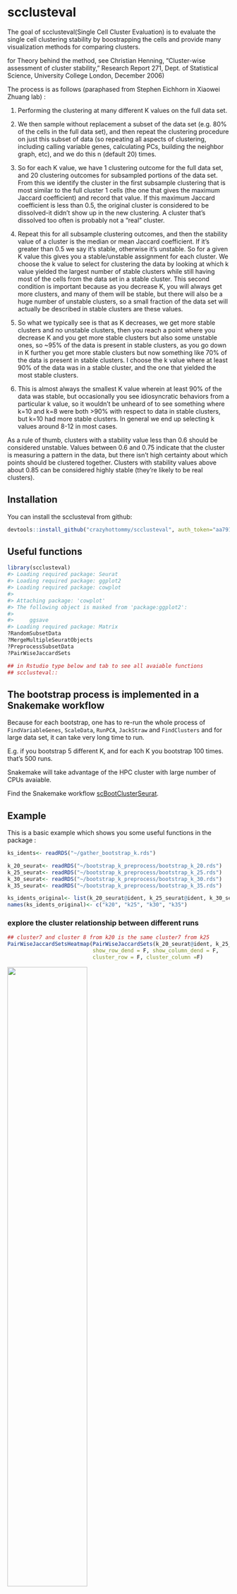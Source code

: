 
<!-- README.md is generated from README.Rmd. Please edit that file -->

# scclusteval

The goal of scclusteval(Single Cell Cluster Evaluation) is to evaluate
the single cell clustering stability by boostrapping the cells and
provide many visualization methods for comparing clusters.

for Theory behind the method, see Christian Henning, “Cluster-wise
assessment of cluster stability,” Research Report 271, Dept. of
Statistical Science, University College London, December 2006)

The process is as follows (paraphased from Stephen Eichhorn in Xiaowei
Zhuang lab) :

1.  Performing the clustering at many different K values on the full
    data set.

2.  We then sample without replacement a subset of the data set
    (e.g. 80% of the cells in the full data set), and then repeat the
    clustering procedure on just this subset of data (so repeating all
    aspects of clustering, including calling variable genes, calculating
    PCs, building the neighbor graph, etc), and we do this n (default
    20) times.

3.  So for each K value, we have 1 clustering outcome for the full data
    set, and 20 clustering outcomes for subsampled portions of the data
    set. From this we identify the cluster in the first subsample
    clustering that is most similar to the full cluster 1 cells (the one
    that gives the maximum Jaccard coefficient) and record that value.
    If this maximum Jaccard coefficient is less than 0.5, the original
    cluster is considered to be dissolved-it didn’t show up in the new
    clustering. A cluster that’s dissolved too often is probably not a
    “real” cluster.

4.  Repeat this for all subsample clustering outcomes, and then the
    stability value of a cluster is the median or mean Jaccard
    coefficient. If it’s greater than 0.5 we say it’s stable, otherwise
    it’s unstable. So for a given K value this gives you a
    stable/unstable assignment for each cluster. We choose the k value
    to select for clustering the data by looking at which k value
    yielded the largest number of stable clusters while still having
    most of the cells from the data set in a stable cluster. This second
    condition is important because as you decrease K, you will always
    get more clusters, and many of them will be stable, but there will
    also be a huge number of unstable clusters, so a small fraction of
    the data set will actually be described in stable clusters are these
    values.

5.  So what we typically see is that as K decreases, we get more stable
    clusters and no unstable clusters, then you reach a point where you
    decrease K and you get more stable clusters but also some unstable
    ones, so ~95% of the data is present in stable clusters, as you go
    down in K further you get more stable clusters but now something
    like 70% of the data is present in stable clusters. I choose the k
    value where at least 90% of the data was in a stable cluster, and
    the one that yielded the most stable clusters.

6.  This is almost always the smallest K value wherein at least 90% of
    the data was stable, but occasionally you see idiosyncratic
    behaviors from a particular k value, so it wouldn’t be unheard of to
    see something where k=10 and k=8 were both \>90% with respect to
    data in stable clusters, but k=10 had more stable clusters. In
    general we end up selecting k values around 8-12 in most cases.

As a rule of thumb, clusters with a stability value less than 0.6 should
be considered unstable. Values between 0.6 and 0.75 indicate that the
cluster is measuring a pattern in the data, but there isn’t high
certainty about which points should be clustered together. Clusters with
stability values above about 0.85 can be considered highly stable
(they’re likely to be real clusters).

## Installation

You can install the scclusteval from
github:

``` r
devtools::install_github("crazyhottommy/scclusteval", auth_token="aa791fd9c20a5cb9205774df9c7a78f63fef9c2c")
```

## Useful functions

``` r
library(scclusteval)
#> Loading required package: Seurat
#> Loading required package: ggplot2
#> Loading required package: cowplot
#> 
#> Attaching package: 'cowplot'
#> The following object is masked from 'package:ggplot2':
#> 
#>     ggsave
#> Loading required package: Matrix
?RandomSubsetData
?MergeMultipleSeuratObjects
?PreprocessSubsetData
?PairWiseJaccardSets

## in Rstudio type below and tab to see all avaiable functions
## scclusteval::
```

## The bootstrap process is implemented in a Snakemake workflow

Because for each bootstrap, one has to re-run the whole process of
`FindVariableGenes`, `ScaleData`, `RunPCA`, `JackStraw` and
`FindClusters` and for large data set, it can take very long time to
run.

E.g. if you bootstrap 5 different K, and for each K you bootstrap 100
times. that’s 500 runs.

Snakemake will take advantage of the HPC cluster with large number of
CPUs avaiable.

Find the Snakemake workflow
[scBootClusterSeurat](https://github.com/crazyhottommy/scBootClusterSeurat).

## Example

This is a basic example which shows you some useful functions in the
package :

``` r
ks_idents<- readRDS("~/gather_bootstrap_k.rds")

k_20_seurat<- readRDS("~/bootstrap_k_preprocess/bootstrap_k_20.rds")
k_25_seurat<- readRDS("~/bootstrap_k_preprocess/bootstrap_k_25.rds")
k_30_seurat<- readRDS("~/bootstrap_k_preprocess/bootstrap_k_30.rds")
k_35_seurat<- readRDS("~/bootstrap_k_preprocess/bootstrap_k_35.rds")

ks_idents_original<- list(k_20_seurat@ident, k_25_seurat@ident, k_30_seurat@ident, k_35_seurat@ident)
names(ks_idents_original)<- c("k20", "k25", "k30", "k35")
```

### explore the cluster relationship between different runs

``` r
## cluster7 and cluster 8 from k20 is the same cluster7 from k25
PairWiseJaccardSetsHeatmap(PairWiseJaccardSets(k_20_seurat@ident, k_25_seurat@ident),
                           show_row_dend = F, show_column_dend = F,
                           cluster_row = F, cluster_column =F)
```

<img src="man/figures/README-unnamed-chunk-2-1.png" width="60%" height="60%" />

``` r

## how many cells identity change from one cluster to another
ClusterIdentityChordPlot(k_20_seurat@ident, k_25_seurat@ident)
```

<img src="man/figures/README-unnamed-chunk-2-2.png" width="60%" height="60%" />

### Jaccard Raincloud plot for different Ks

``` r
JaccardRainCloudPlot(k_20_seurat@ident, ks_idents$`20`) + 
        geom_hline(yintercept = c(0.4, 0.8), linetype = 2) +
        ggtitle("k=20")
```

<img src="man/figures/README-unnamed-chunk-3-1.png" width="60%" height="60%" />

``` r

JaccardRainCloudPlot(k_25_seurat@ident, ks_idents$`25`) + 
        geom_hline(yintercept = c(0.4, 0.8), linetype = 2) +
        ggtitle("k=25")
```

<img src="man/figures/README-unnamed-chunk-3-2.png" width="60%" height="60%" />

``` r

JaccardRainCloudPlot(k_30_seurat@ident, ks_idents$`30`) + 
        geom_hline(yintercept = c(0.4, 0.8), linetype = 2) +
        ggtitle("k=30")
```

<img src="man/figures/README-unnamed-chunk-3-3.png" width="60%" height="60%" />

``` r

JaccardRainCloudPlot(k_35_seurat@ident, ks_idents$`35`) + 
        geom_hline(yintercept = c(0.4, 0.8), linetype = 2) +
        ggtitle("k=35")
```

<img src="man/figures/README-unnamed-chunk-3-4.png" width="60%" height="60%" />

### How many stable cluster and percentage of cells for each K

``` r
## for one K
AssignStableCluster(ks_idents_original$k20, ks_idents$`20`)
#> $jaccardIndex
#> # A tibble: 100 x 9
#>      `0`   `1`   `2`   `3`   `4`   `5`   `6`    `7`    `8`
#>    <dbl> <dbl> <dbl> <dbl> <dbl> <dbl> <dbl>  <dbl>  <dbl>
#>  1 0.332 0.534 0.758 0.785 0.653 0.712 0.804 0.515  0.406 
#>  2 0.621 0.642 0.708 0.780 0.704 0.603 0.712 0.0263 0.0733
#>  3 0.430 0.371 0.729 0.803 0.511 0.686 0.5   0.432  0.297 
#>  4 0.422 0.578 0.75  0.799 0.471 0.701 0.785 0.0528 0.0582
#>  5 0.582 0.622 0.735 0.780 0.730 0.728 0.705 0.0331 0.933 
#>  6 0.477 0.595 0.770 0.768 0.647 0.709 0.822 0.0458 0.867 
#>  7 0.529 0.590 0.779 0.765 0.707 0.702 0.782 0.0493 0.647 
#>  8 0.532 0.533 0.749 0.802 0.680 0.717 0.706 0.5    0.933 
#>  9 0.606 0.610 0.710 0.818 0.739 0.702 0.814 0.324  0.812 
#> 10 0.401 0.601 0.757 0.806 0.683 0.696 0.816 0.472  0.371 
#> # ... with 90 more rows
#> 
#> $stable_cluster
#>     0     1     2     3     4     5     6     7     8 
#>  TRUE  TRUE  TRUE  TRUE  TRUE  TRUE  TRUE FALSE FALSE 
#> 
#> $percent_cell_in_stable
#> [1] 0.987037
#> 
#> $number_of_stable_cluster
#> [1] 7

## for all Ks
ks_stable<- purrr::map2(ks_idents_original, ks_idents, ~AssignStableCluster(ident1= .x, idents = .y))

## access different Ks
ks_stable$k25
#> $jaccardIndex
#> # A tibble: 100 x 8
#>      `0`   `1`   `2`   `3`   `4`   `5`   `6`    `7`
#>    <dbl> <dbl> <dbl> <dbl> <dbl> <dbl> <dbl>  <dbl>
#>  1 0.373 0.439 0.769 0.777 0.688 0.719 0.713 0.351 
#>  2 0.606 0.608 0.741 0.769 0.679 0.743 0.734 0.615 
#>  3 0.580 0.611 0.746 0.789 0.672 0.659 0.675 0.324 
#>  4 0.530 0.616 0.725 0.826 0.709 0.560 0.748 0.34  
#>  5 0.622 0.642 0.726 0.820 0.728 0.743 0.788 0.698 
#>  6 0.632 0.633 0.735 0.823 0.728 0.728 0.711 0.784 
#>  7 0.520 0.598 0.738 0.808 0.709 0.694 0.752 0.311 
#>  8 0.479 0.613 0.719 0.802 0.426 0.586 0.504 0.474 
#>  9 0.587 0.661 0.737 0.809 0.725 0.704 0.742 0.333 
#> 10 0.595 0.562 0.740 0.769 0.726 0.747 0.755 0.0437
#> # ... with 90 more rows
#> 
#> $stable_cluster
#>     0     1     2     3     4     5     6     7 
#>  TRUE  TRUE  TRUE  TRUE  TRUE  TRUE  TRUE FALSE 
#> 
#> $percent_cell_in_stable
#> [1] 0.9862963
#> 
#> $number_of_stable_cluster
#> [1] 7

BootParameterScatterPlot(ks_stable)
```

<img src="man/figures/README-unnamed-chunk-4-1.png" width="60%" height="60%" />

## Acknowledgements

Thanks to Tim Sackton and Catherin Dulac for their supervision and
support.  
Thanks to Yasin Kaymaz in Sackton group for fruitful discussion.  
Thanks to Stephen Eichhorn in Xiaowei Zhuang lab for the idea and
sharing the python code working on
[Scanpy](https://github.com/theislab/scanpy) object.  
Thanks to Sophia(Zhengzheng) Liang in Dulac lab for sharing data and
giving feedbacks.

## Why this package?

fpc package `clusterboot`.

read this blog post
<http://www.win-vector.com/blog/2015/09/bootstrap-evaluation-of-clusters/>

## To do list

  - adding checks for all functions. `stop` messages.
  - implement more visualization functions.
  - impurity metric for assessing cluster stability.
  - plot number of clusters in each iteration.
  - read this post from Jean Fan from Xiaowei Zhuang’s lab
    <https://jef.works/blog/2018/02/28/stability-testing/>
    `getComMembership` function works on raw data matrix. It can be used
    independent of Seurat’s `FindClusters`. chat with Jean for more
    details.
  - gene sets enrichment for each cluster.
